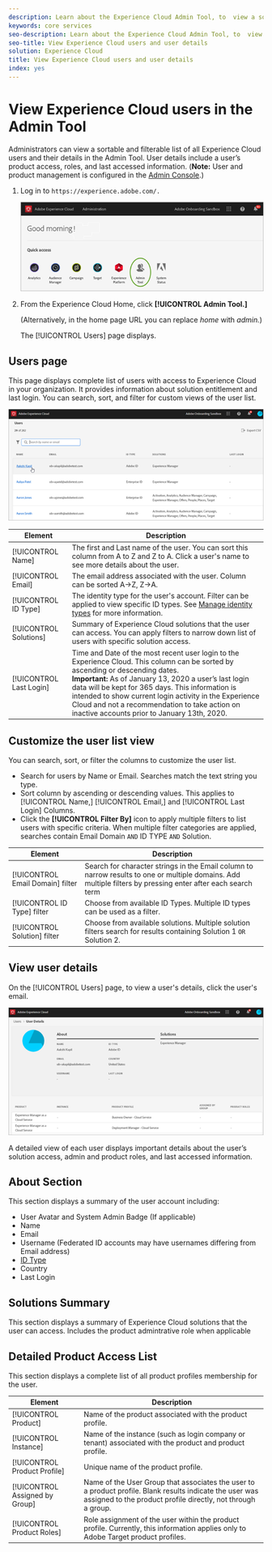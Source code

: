 ```yaml
---
description: Learn about the Experience Cloud Admin Tool, to  view a sortable and filterable list of all Experience Cloud users.
keywords: core services
seo-description: Learn about the Experience Cloud Admin Tool, to  view a sortable and filterable list of all Experience Cloud users.
seo-title: View Experience Cloud users and user details
solution: Experience Cloud
title: View Experience Cloud users and user details 
index: yes
---
```

 
# View Experience Cloud users in the Admin Tool

Administrators can view a sortable and filterable list of all Experience Cloud users and their details in the Admin Tool. User details include a user’s product access, roles, and last accessed information. (**Note:** User and product management is configured in the [Admin Console](admin-getting-started.md).)

1. Log in to `https://experience.adobe.com/.`

   ![](assets/admin-tool.png)

1. From the Experience Cloud Home, click **[!UICONTROL Admin Tool.]**

    (Alternatively, in the home page URL you can replace _home_ with _admin._)

    The [!UICONTROL Users] page displays.

## Users page

This page displays complete list of users with access to Experience Cloud in your organization. It provides information about solution entitlement and last login. You can search, sort, and filter for custom views of the user list.

![](assets/admin-tool-users.png)

|Element | Description|
|---|---|
|[!UICONTROL Name] |The first and Last name of the user. You can sort this column from A to Z and Z to A.  Click a user's name to see more details about the user.|
|[!UICONTROL Email] |The email address associated with the user. Column can be sorted A->Z, Z->A.|
|[!UICONTROL ID Type] |The identity type for the user's account. Filter can be applied to view specific ID types. See [Manage identity types](https://helpx.adobe.com/enterprise/using/identity.html) for more information.|
|[!UICONTROL Solutions] |Summary of Experience Cloud solutions that the user can access. You can apply filters to narrow down list of users with specific solution access.|
|[!UICONTROL Last Login] |Time and Date of the most recent user login to the Experience Cloud. This column can be sorted by ascending or descending dates. <br> **Important:** As of January 13, 2020 a user’s last login data will be kept for 365 days. This information is intended to show current login activity in the Experience Cloud and not a recommendation to take action on inactive accounts prior to January 13th, 2020. |

## Customize the user list view

You can search, sort, or filter the columns to customize the user list.

* Search for users by Name or Email. Searches match the text string you type.
* Sort column by ascending or descending values. This applies to [!UICONTROL Name,] [!UICONTROL Email,] and [!UICONTROL Last Login] Columns.
* Click the **[!UICONTROL Filter By]** icon to apply multiple filters to list users with specific criteria. When multiple filter categories are applied, searches contain Email Domain `AND` ID TYPE `AND` Solution.

|Element | Description|
|---------|----------|
|[!UICONTROL Email Domain] filter | Search for character strings in the Email column to narrow results to one or multiple domains. Add multiple filters by pressing enter after each search term|
|[!UICONTROL ID Type] filter | Choose from available ID Types. Multiple ID types can be used as a filter.|
|[!UICONTROL Solution] filter | Choose from available solutions. Multiple solution filters search for results containing Solution 1 `OR` Solution 2.|

## View user details

On the [!UICONTROL Users] page, to view a user's details, click the user's email.

![](assets/admin-tool-user-details.png)

A detailed view of each user displays important details about the user’s solution access, admin and product roles, and last accessed information.

## About Section

This section displays a summary of the user account including:

* User Avatar and System Admin Badge (If applicable)
* Name
* Email
* Username (Federated ID accounts may have usernames differing from Email address)
* [ID Type](https://helpx.adobe.com/enterprise/using/identity.html)
* Country
* Last Login

## Solutions Summary

This section displays a summary of Experience Cloud solutions that the user can access. Includes the product admintrative role when applicable

## Detailed Product Access List

This section displays a complete list of all product profiles membership for the user.

|Element | Description|
|---------|----------|
|[!UICONTROL Product] | Name of the product associated with the product profile.|
|[!UICONTROL Instance] | Name of the instance (such as login company or tenant) associated with the product and product profile.|
|[!UICONTROL Product Profile] | Unique name of the product profile.|
|[!UICONTROL Assigned by Group] | Name of the User Group that associates the user to a product profile. Blank results indicate the user was assigned to the product profile directly, not through a group.|
|[!UICONTROL Product Roles] | Role assignment of the user within the product profile. Currently, this information applies only to Adobe Target product profiles.|

